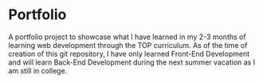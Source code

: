 # Portfolio
A portfolio project to showcase what I have learned in my 2-3 months of learning web development through the TOP curriculum. As of the time of creation of this git repository, I have only learned Front-End Development and will learn Back-End Development during the next summer vacation as I am still in college.
